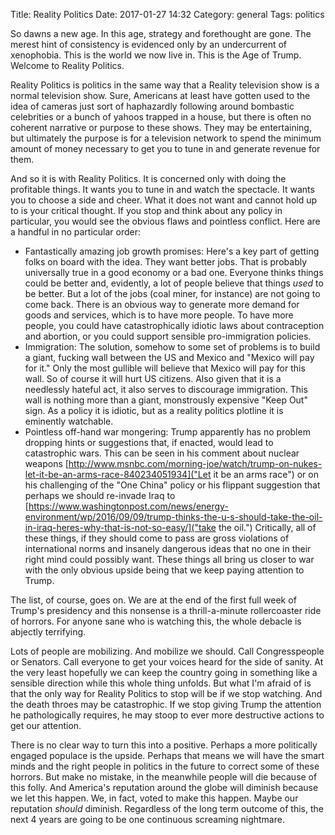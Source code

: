 Title: Reality Politics
Date: 2017-01-27 14:32
Category: general
Tags: politics

So dawns a new age.  In this age, strategy and forethought are gone.  The
merest hint of consistency is evidenced only by an undercurrent of xenophobia.
This is the world we now live in.  This is the Age of Trump.  Welcome to
Reality Politics.

Reality Politics is politics in the same way that a Reality television show is
a normal television show.  Sure, Americans at least have gotten used to the
idea of cameras just sort of haphazardly following around bombastic celebrities
or a bunch of yahoos trapped in a house, but there is often no coherent
narrative or purpose to these shows.  They may be entertaining, but ultimately
the purpose is for a television network to spend the minimum amount of money
necessary to get you to tune in and generate revenue for them.  

And so it is with Reality Politics.  It is concerned only with doing the
profitable things.  It wants you to tune in and watch the spectacle.  It wants
you to choose a side and cheer.  What it does not want and cannot hold up to is
your critical thought.  If you stop and think about any policy in particular,
you would see the obvious flaws and pointless conflict.  Here are a handful in
no particular order:

* Fantastically amazing job growth promises: Here's a key part of getting folks
  on board with the idea.  They want better jobs.  That is probably universally
  true in a good economy or a bad one.  Everyone thinks things could be better
  and, evidently, a lot of people believe that things *used* to be better.  But
  a lot of the jobs (coal miner, for instance) are not going to come back.
  There is an obvious way to generate more demand for goods and services, which
  is to have more people.  To have more people, you could have catastrophically
  idiotic laws about contraception and abortion, or you could support sensible
  pro-immigration policies.
* Immigration: The solution, somehow to some set of problems is to build a
  giant, fucking wall between the US and Mexico and "Mexico will pay for it."
  Only the most gullible will believe that Mexico will pay for this wall.  So of
  course it will hurt US citizens.  Also given that it is a needlessly hateful
  act, it also serves to discourage immigration.  This wall is nothing more
  than a giant, monstrously expensive "Keep Out" sign.  As a policy it is
  idiotic, but as a reality politics plotline it is eminently watchable.  
* Pointless off-hand war mongering: Trump apparently has no problem dropping
  hints or suggestions that, if enacted, would lead to catastrophic wars.  This
  can be seen in his comment about nuclear weapons
  [http://www.msnbc.com/morning-joe/watch/trump-on-nukes-let-it-be-an-arms-race-840234051934]("Let
  it be an arms race") or on his challenging of the "One China" policy or his
  flippant suggestion that perhaps we should re-invade Iraq to
  [https://www.washingtonpost.com/news/energy-environment/wp/2016/09/09/trump-thinks-the-u-s-should-take-the-oil-in-iraq-heres-why-that-is-not-so-easy/]("take
  the oil.")  Critically, all of these things, if they should come to pass are
  gross violations of international norms and insanely dangerous ideas that no
  one in their right mind could possibly want.  These things all bring us
  closer to war with the only obvious upside being that we keep paying
  attention to Trump.

The list, of course, goes on.  We are at the end of the first full week of
Trump's presidency and this nonsense is a thrill-a-minute rollercoaster ride of
horrors.  For anyone sane who is watching this, the whole debacle is abjectly
terrifying.

Lots of people are mobilizing.  And mobilize we should.  Call Congresspeople or
Senators.  Call everyone to get your voices heard for the side of sanity.  At
the very least hopefully we can keep the country going in something like a
sensible direction while this whole thing unfolds.  But what I'm afraid of is
that the only way for Reality Politics to stop will be if we stop watching.
And the death throes may be catastrophic.  If we stop giving Trump the
attention he pathologically requires, he may stoop to ever more destructive
actions to get our attention.

There is no clear way to turn this into a positive.  Perhaps a more politically
engaged populace is the upside.  Perhaps that means we will have the smart
minds and the right people in politics in the future to correct some of these
horrors.  But make no mistake, in the meanwhile people will die because of this
folly.  And America's reputation around the globe will diminish because we let
this happen.  We, in fact, voted to make this happen.  Maybe our reputation
*should* diminish.  Regardless of the long term outcome of this, the next 4
years are going to be one continuous screaming nightmare.
